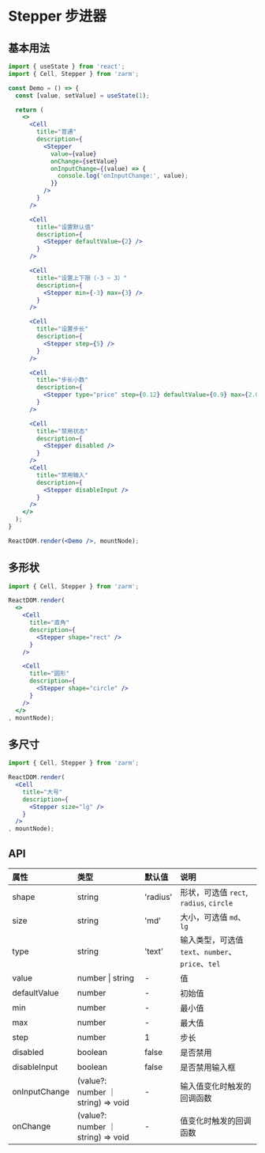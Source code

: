 # Stepper 步进器



## 基本用法
```jsx
import { useState } from 'react';
import { Cell, Stepper } from 'zarm';

const Demo = () => {
  const [value, setValue] = useState(1);

  return (
    <>
      <Cell
        title="普通"
        description={
          <Stepper
            value={value}
            onChange={setValue}
            onInputChange={(value) => {
              console.log('onInputChange:', value);
            }}
          />
        }
      />

      <Cell
        title="设置默认值"
        description={
          <Stepper defaultValue={2} />
        }
      />

      <Cell
        title="设置上下限（-3 ~ 3）"
        description={
          <Stepper min={-3} max={3} />
        }
      />

      <Cell
        title="设置步长"
        description={
          <Stepper step={5} />
        }
      />

      <Cell
        title="步长小数"
        description={
          <Stepper type="price" step={0.12} defaultValue={0.9} max={2.00} min={1} />
        }
      />

      <Cell
        title="禁用状态"
        description={
          <Stepper disabled />
        }
      />
      <Cell
        title="禁用输入"
        description={
          <Stepper disableInput />
        }
      />
    </>
  );
}

ReactDOM.render(<Demo />, mountNode);
```



## 多形状
```jsx
import { Cell, Stepper } from 'zarm';

ReactDOM.render(
  <>
    <Cell
      title="直角"
      description={
        <Stepper shape="rect" />
      }
    />

    <Cell
      title="圆形"
      description={
        <Stepper shape="circle" />
      }
    />
  </>
, mountNode);
```



## 多尺寸
```jsx
import { Cell, Stepper } from 'zarm';

ReactDOM.render(
  <Cell
    title="大号"
    description={
      <Stepper size="lg" />
    }
  />
, mountNode);
```



## API

| 属性 | 类型 | 默认值 | 说明 |
| :--- | :--- | :--- | :--- |
| shape | string | 'radius' | 形状，可选值 `rect`, `radius`, `circle` |
| size | string | 'md' | 大小，可选值 `md`、`lg` |
| type | string | 'text' | 输入类型，可选值 `text`、`number`、`price`、`tel` |
| value | number \| string | - | 值 |
| defaultValue | number | - | 初始值 |
| min | number | - | 最小值 |
| max | number | - | 最大值 |
| step | number | 1 | 步长 |
| disabled | boolean | false | 是否禁用 |
| disableInput | boolean | false | 是否禁用输入框 |
| onInputChange | (value?: number ｜ string) => void | - | 输入值变化时触发的回调函数 |
| onChange | (value?: number ｜ string) => void | - | 值变化时触发的回调函数 |
